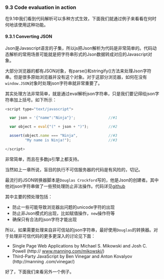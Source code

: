 ### 9.3 Code evaluation in action

在9.1中我们看到代码解析可以多种方式生效，下面我们就通过例子来看看在何时何地该使用这种功能。

#### 9.3.1 Converting JSON

Json是Javascript语言的子集，所以js把Json解析为代码是非常简单的。代码动态解析的常用场景可能就是把字符串形式的Json数据转成对应的Javascript对象。

大部分浏览器的都有JSON对象，有parse()和stringify()方法来处理Json字符串。但是很多原始浏览器并没有这个对象。对于这部分浏览器，如何在没有`window.JSON`对象时处理json字符串就非常重要了。

其实处理方法非常简单，就是通过eval解析json字符串，只是我们要记得给json字符串加上括号。如下所示：

```javascript
<script type="text/javascript">

  var json = '{"name":"Ninja"}';               //#1

  var object = eval("(" + json + ")");         //#2

  assert(object.name === "Ninja",              //#3
         "My name is Ninja!");                 //#3

</script>
```
非常简单，而且在多数js引擎上都支持。

当然如上一章所说，盲目的执行不可信服务器的代码是有风险的，切记。

最流行的JSON转换器脚本是`Douglas Crockford`写的，他是Json的创建者。其中他对json字符串做了一些预处理防止非法操作。代码详见[github](https://github.com/douglascrockford/JSON-js)

其中主要的预处理包括：

* 防止一些可能导致浏览器出问题的unicode字符的出现
* 防止非Json模式的出现，比如赋值操作，`new`操作符等
* 确保只有合法的json字符才能出现

所以，如果需要处理来自非可信站的json字符串，最好使用`Douglas`的转换器。对于处理非可信代码的更多更深入的讨论见下面：

* Single Page Web Applications by Michael S. Mikowski and Josh C. Powell (http:// www.manning.com/mikowski/)
* Third-Party JavaScript by Ben Vinegar and Anton Kovalyov (http://manning .com/vinegar/)

好了，下面我们来看另外一个例子。
